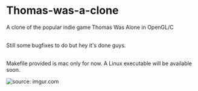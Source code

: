 # Thomas-was-a-clone
A clone of the popular indie game Thomas Was Alone in OpenGL/C<br/><br/>

Still some bugfixes to do but hey it's done guys.<br/>

<br/>Makefile provided is mac only for now. A Linux executable will be available soon.

<img src="http://i.imgur.com/gJs9cOE.png" title="source: imgur.com" />

